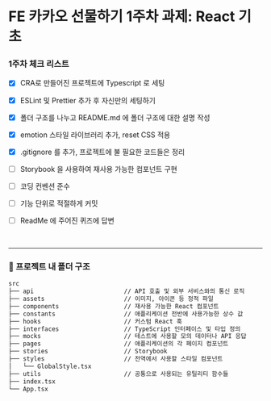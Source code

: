 <h1> FE 카카오 선물하기 1주차 과제: React 기초 </h1>

<h3>1주차 체크 리스트</h3>

- [x] CRA로 만들어진 프로젝트에 Typescript 로 세팅

- [x] ESLint 및 Prettier 추가 후 자신만의 세팅하기

- [x] 폴더 구조를 나누고 README.md 에 폴더 구조에 대한 설명 작성 

- [x] emotion 스타일 라이브러리 추가, reset CSS 적용

- [x] .gitignore 를 추가, 프로젝트에 불 필요한 코드들은 정리

- [ ] Storybook 을 사용하여 재사용 가능한 컴포넌트 구현

- [ ] 코딩 컨벤션 준수

- [ ] 기능 단위로 적절하게 커밋

- [ ] ReadMe 에 주어진 퀴즈에 답변

<br>

-----

<h3>📌 프로젝트 내 폴더 구조</h3>

```zsh
src
├── api                         // API 호출 및 외부 서비스와의 통신 로직
├── assets                      // 이미지, 아이콘 등 정적 파일
├── components                  // 재사용 가능한 React 컴포넌트
├── constants                   // 애플리케이션 전반에 사용가능한 상수 값
├── hooks                       // 커스텀 React 훅 
├── interfaces                  // TypeScript 인터페이스 및 타입 정의
├── mocks                       // 테스트에 사용할 모의 데이터나 API 응답
├── pages                       // 애플리케이션의 각 페이지 컴포넌트
├── stories                     // Storybook
├── styles                      // 전역에서 사용할 스타일 컴포넌트
│   └── GlobalStyle.tsx
├── utils                       // 공통으로 사용되는 유틸리티 함수들
├── index.tsx
└── App.tsx
```